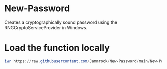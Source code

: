 # New-Password
Creates a cryptographically sound password using the RNGCryptoServiceProvider in Windows.

# Load the function locally
```PowerShell
iwr https://raw.githubusercontent.com/Jammrock/New-Password/main/New-Password.ps1 | iex
```

